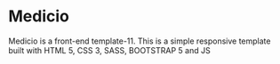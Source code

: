# Medicio
Medicio is a front-end template-11. This is a simple responsive template built with HTML 5, CSS 3, SASS, BOOTSTRAP 5 and JS

